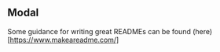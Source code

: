 ## Modal

Some guidance for writing great READMEs can be found (here)[https://www.makeareadme.com/]
